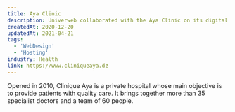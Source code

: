 ```yaml
---
title: Aya Clinic
description: Univerweb collaborated with the Aya Clinic on its digital presence. We created the website and we provide hosting.
createdAt: 2020-12-20
updatedAt: 2021-04-21
tags:
  - 'WebDesign'
  - 'Hosting'
industry: Health
link: https://www.cliniqueaya.dz
---
```


Opened in 2010, Clinique Aya is a private hospital whose main objective is to provide patients with quality care. It brings together more than 35 specialist doctors and a team of 60 people.
